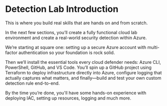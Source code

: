 # Detection Lab Introduction

This is where you build real skills that are hands on and from scratch.

In the next few sections, you’ll create a fully functional cloud lab environment and create a real-world security detection within Azure.&#x20;

We’re starting at square one: setting up a secure Azure account with multi-factor authentication so your foundation is rock solid.

Then we’ll install the essential tools every cloud defender needs: Azure CLI, PowerShell, GitHub, and VS Code. You’ll spin up a GitHub project using Terraform to deploy infrastructure directly into Azure, configure logging that actually captures what matters, and finally—build and test your own custom detection rule end-to-end.

By the time you’re done, you'll have some hands-on experience with deploying IAC, setting up resources, logging and much more. &#x20;
